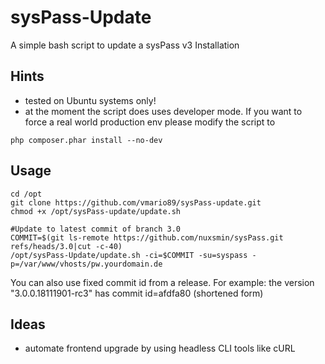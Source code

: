 # sysPass-Update

A simple bash script to update a sysPass v3 Installation

## Hints
* tested on Ubuntu systems only!
* at the moment the script does uses developer mode. If you want to force a real world production env please modify the script to
```
php composer.phar install --no-dev
```

## Usage

```
cd /opt
git clone https://github.com/vmario89/sysPass-update.git
chmod +x /opt/sysPass-update/update.sh

#Update to latest commit of branch 3.0
COMMIT=$(git ls-remote https://github.com/nuxsmin/sysPass.git refs/heads/3.0|cut -c-40)
/opt/sysPass-Update/update.sh -ci=$COMMIT -su=syspass -p=/var/www/vhosts/pw.yourdomain.de
```

You can also use fixed commit id from a release. For example: the version "3.0.0.18111901-rc3" has commit id=afdfa80 (shortened form)

## Ideas
* automate frontend upgrade by using headless CLI tools like cURL

